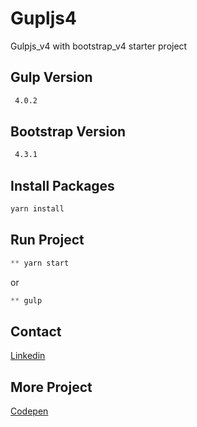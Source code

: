 # Gupljs4
Gulpjs_v4 with bootstrap_v4 starter project

## Gulp Version

```bash
 4.0.2
```
## Bootstrap Version

```bash
 4.3.1
```
## Install Packages

```python
yarn install
```
## Run Project

```python
** yarn start
```
or 
```python
** gulp
```



## Contact
[Linkedin](https://www.linkedin.com/in/tarekbenali90/)

## More Project
[Codepen](https://codepen.io/Tarek-BenAli/)
